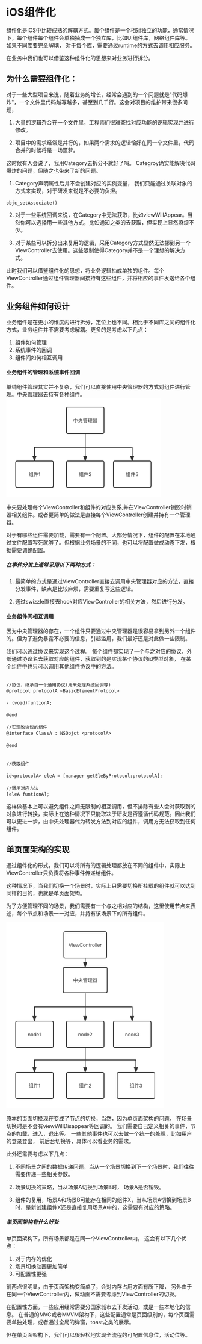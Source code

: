 # iOS组件化

组件化是iOS中比较成熟的解耦方式。每个组件是一个相对独立的功能，通常情况下，每个组件每个组件会单独抽成一个独立库，比如UI组件库，网络组件库等。 如果不同库要完全解耦， 对于每个库，需要通过runtime的方式去调用相应服务。

在业务中我们也可以借鉴这种组件化的思想来对业务进行拆分。 

## 为什么需要组件化：

对于一些大型项目来说，随着业务的增长，经常会遇到的一个问题就是"代码爆炸"，一个文件里代码越写越多，甚至到几千行。这会对项目的维护带来很多问题，

1. 大量的逻辑杂合在一个文件里，工程师们很难查找对应功能的逻辑实现并进行修改。

2. 项目中的需求经常是并行的，如果两个需求的逻辑恰好在同一个文件里，代码合并的时候将是一场噩梦。

这时候有人会说了，我用Category去拆分不就好了吗。 Categroy确实能解决代码爆炸的问题，但随之也带来了新的问题。

1. Category声明属性后并不会创建对应的实例变量， 我们只能通过关联对象的方式来实现，对于研发来说是不必要的负担。 
```
objc_setAssociate()
```

2. 对于一些系统回调来说，在Category中无法获取，比如viewWillAppear。当然你可以选择用一些其他方式，比如通知之类的去获取，但实现上显然麻烦不少。  

3. 对于某些可以拆分出来复用的逻辑，采用Category方式显然无法挪到另一个ViewController去使用。这些限制使得Category并不是一个理想的解决方式。



此时我们可以借鉴组件化的思想，将业务逻辑抽成单独的组件。每个ViewController通过组件管理器间接持有这些组件，并将相应的事件发送给各个组件。

## 业务组件如何设计

业务组件是在更小的维度内进行拆分，定位上也不同。相比于不同库之间的组件化方式，业务组件并不需要考虑解耦。更多的是考虑以下几点：

1. 组件如何管理
2. 系统事件的回调
3. 组件间如何相互调用


#### 业务组件的管理和系统事件回调

单纯组件管理其实并不复杂，我们可以直接使用中央管理器的方式对组件进行管理。中央管理器去持有各种组件。 
![组件管理结构图片](./img/1.png)


中央要处理每个ViewController和组件的对应关系,并在ViewController销毁时销毁相关组件。或者更简单的做法是直接每个ViewController创建并持有一个管理器。

对于有哪些组件需要加载，需要有一个配置。大部分情况下，组件的配置在本地通过文件配置写死就够了。但根据业务场景的不同，也可以将配置做成动态下发，根据需要调整配置。


##### 在事件分发上通常采用以下两种方式：

1. 最简单的方式是通过ViewController直接去调用中央管理器对应的方法，直接分发事件，缺点是比较麻烦，需要重复写这些逻辑。

2. 通过swizzle直接去hook对应ViewController的相关方法，然后进行分发。



#### 业务组件间相互调用

因为中央管理器的存在，一个组件只要通过中央管理器是很容易拿到另外一个组件的。但为了避免暴露不必要的信息，引起滥用，我们最好还是对此做一些限制。

我们可以通过协议来实现这个过程。 每个组件都实现了一个与之对应的协议，外部通过协议名去获取对应的组件，获取到的是实现某个协议的id类型对象， 在某个组件中也只可以调用其他组件协议中的方法。 


```

//协议，继承自一个通用协议(用来处理系统回调等)
@protocol protocolA <BasicElementProtocol>

- (void)funtionA;

@end

//实现改协议的组件
@interface ClassA : NSObjct <protocolA>

@end


//获取组件

id<protocolA> eleA = [manager getEleByProtocol:protocolA];

//调用对应方法
[eleA funtionA];

```


这样做基本上可以避免组件之间无限制的相互调用，但不排除有些人会对获取到的对象进行转换，实际上在这种情况下只能取决于研发是否遵循代码规范。因此我们可以更进一步，由中央处理器代为转发方法到对应的组件，调用方无法获取到任何组件。


## 单页面架构的实现

通过组件化的形式，我们可以将所有的逻辑处理都放在不同的组件中，实际上ViewController只负责将各种事件传递给组件。

这种情况下，当我们切换一个场景时，实际上只需要切换所挂载的组件就可以达到同样的目的，也就是单页面架构。

为了方便管理不同的场景，我们需要有一个与之相对应的结构，这里使用节点来表述，每个节点和场景一一对应，并持有该场景下的所有组件。

![avatar](./img/2.png)


原本的页面切换现在变成了节点的切换，当然，因为单页面架构的问题， 在场景切换时是不会有viewWillDisappear等回调的。 我们需要自己定义相关的事件，节点的加载，进入，退出等。 一些其他事件也可以去做一个统一的处理，比如用户的登录登出， 前后台切换等，具体可以看业务的需求。

此外还需要考虑以下几点：

1. 不同场景之间的数据传递问题，当从一个场景切换到下一个场景时，我们往往需要传递一些相关参数。

2. 场景切换的策略，当从场景A切换到场景B时， 场景A是否销毁。

3. 组件的复用，场景A和场景B可能存在相同的组件X，当从场景A切换到场景B时，是新创建组件X还是直接复用场景A中的，这需要有对应的策略。

##### 单页面架构有什么好处

单页面架构下，所有场景都是在同一个ViewController内， 这会有以下几个优点：

1. 对于内存的优化
2. 场景切换动画更加简单
3. 可配置性更强

前两点很明显，由于页面架构变简单了，会对内存占用方面有所下降， 另外由于在同一个ViewController内，做动画不需要考虑到ViewController的切换。

在配置性方面，一些应用经常需要分国家城市去下发活动，或是一些本地化的信息。 在普通的MVC或者MVVM架构下，这些配置通常是页面级别的，每个页面需要单独处理，或者通过全局的弹窗，toast之类的展示。

但在单页面架构下，我们可以很轻松地实现全流程的可配置信息位，活动位等。